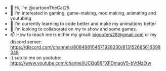 - 👋 Hi, I’m @cartoonTheCat25
- 👀 I’m interested in gaming, game-making, mod making, animating and youtubing
- 🌱 I’m currently learning to code better and make my animations better
- 💞️ I’m looking to collaborate on my tv show and some games.
- 📫 How to reach me is either my gmail: bigoofers28@gmail.com or my discord server: https://discord.com/channels/808498104671928330/813152685616398348 
- :) sub to me on youtube: https://www.youtube.com/channel/UCQg96FXFDmagV5-bVtNzEtw

<!---
cartoonTheCat25/cartoonTheCat25 is a ✨ special ✨ repository because its `README.md` (this file) appears on your GitHub profile.
You can click the Preview link to take a look at your changes.
--->
